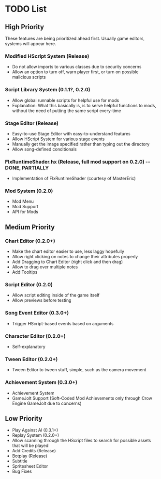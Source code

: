 # TODO List

## High Priority

These features are being prioritized ahead first.
Usually game editors, systems will appear here.

### Modified HScript System (Release)

* Do not allow imports to various classes due to security concerns
* Allow an option to turn off, warn player first, or turn on possible malicious scripts

### Script Library System (0.1.1?, 0.2.0)

* Allow global runnable scripts for helpful use for mods
* Explanation: What this basically is, is to serve helpful functions to mods, without the need of putting the same script every-time

### Stage Editor (Release)

* Easy-to-use Stage Editor with easy-to-understand features
* Allow HScript System for various stage events
* Manually get the image specified rather than typing out the directory
* Allow song-defined conditionals

### FlxRuntimeShader.hx (Release, full mod support on 0.2.0) --DONE, PARTIALLY

* Implementation of FlxRuntimeShader (courtesy of MasterEric)

### Mod System (0.2.0)

* Mod Menu
* Mod Support
* API for Mods

## Medium Priority

### Chart Editor (0.2.0+)

* Make the chart editor easier to use, less laggy hopefully
* Allow right clicking on notes to change their attributes properly
* Add Dragging to Chart Editor (right click and then drag)
* Allow to drag over multiple notes
* Add Tooltips

### Script Editor (0.2.0)

* Allow script editing inside of the game itself
* Allow previews before testing

### Song Event Editor (0.3.0+)

* Trigger HScript-based events based on arguments

### Character Editor (0.2.0+)

* Self-explanatory

### Tween Editor (0.2.0+)

* Tween Editor to tween stuff, simple, such as the camera movement

### Achievement System (0.3.0+)

* Achievement System
* GameJolt Support (Soft-Coded Mod Achievements only through Crow Engine GameJolt due to concerns)

## Low Priority

* Play Against AI (0.3.1+)
* Replay System (0.2.0+)
* Allow scanning through the HScript files to search for possible assets that will be played
* Add Credits (Release)
* Botplay (Release)
* Subtitle
* Spritesheet Editor
* Bug Fixes
